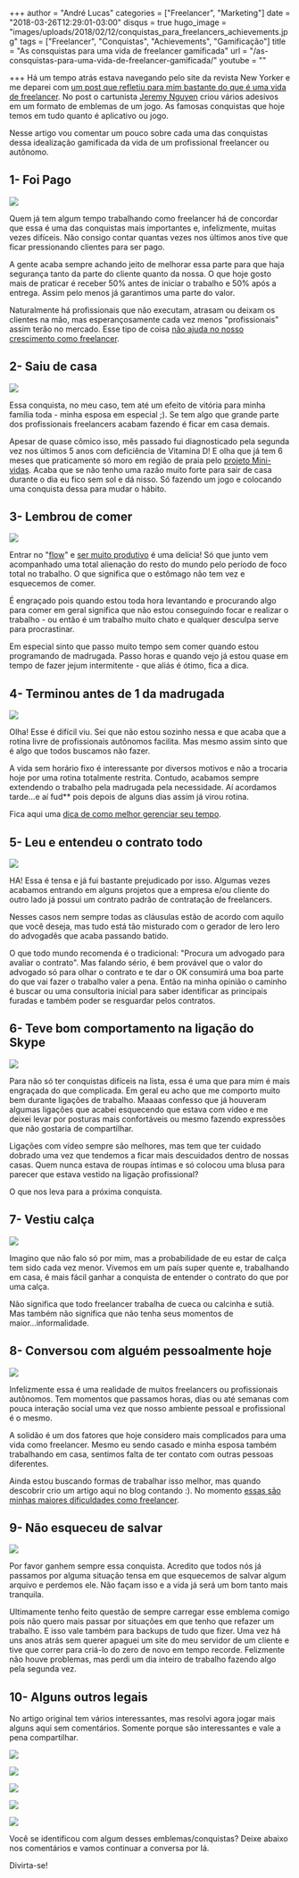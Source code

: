 +++
author = "André Lucas"
categories = ["Freelancer", "Marketing"]
date = "2018-03-26T12:29:01-03:00"
disqus = true
hugo_image = "images/uploads/2018/02/12/conquistas_para_freelancers_achievements.jpg"
tags = ["Freelancer", "Conquistas", "Achievements", "Gamificação"]
title = "As consquistas para uma vida de freelancer gamificada"
url = "/as-consquistas-para-uma-vida-de-freelancer-gamificada/"
youtube = ""

+++
Há um tempo atrás estava navegando pelo site da revista New Yorker e me deparei com [um post que refletiu para mim bastante do que é uma vida de freelancer](https://www.newyorker.com/humor/daily-shouts/freelance-achievement-stickers). No post o cartunista [Jeremy Nguyen](http://www.jeremywinslife.com/) criou vários adesivos em um formato de emblemas de um jogo. As famosas conquistas que hoje temos em tudo quanto é aplicativo ou jogo.

Nesse artigo vou comentar um pouco sobre cada uma das conquistas dessa idealização gamificada da vida de um profissional freelancer ou autônomo.

## 1- Foi Pago

![](images/uploads/2018/02/12/conquista_gamificação_foi_pago.jpg)

Quem já tem algum tempo trabalhando como freelancer há de concordar que essa é uma das conquistas mais importantes e, infelizmente, muitas vezes difíceis. Não consigo contar quantas vezes nos últimos anos tive que ficar pressionando clientes para ser pago.

A gente acaba sempre achando jeito de melhorar essa parte para que haja segurança tanto da parte do cliente quanto da nossa. O que hoje gosto mais de praticar é receber 50% antes de iniciar o trabalho e 50% após a entrega. Assim pelo menos já garantimos uma parte do valor.

Naturalmente há profissionais que não executam, atrasam ou deixam os clientes na mão, mas esperançosamente cada vez menos "profissionais" assim terão no mercado. Esse tipo de coisa [não ajuda no nosso crescimento como freelancer](https://andrelug.com/esta-na-sua-hora-de-trabalhar-como-freelancer/).

## 2- Saiu de casa

![](images/uploads/2018/02/12/conquista_gamificação_saiu_de_casa_freelancer.jpg)

Essa conquista, no meu caso, tem até um efeito de vitória para minha família toda - minha esposa em especial ;). Se tem algo que grande parte dos profissionais freelancers acabam fazendo é ficar em casa demais.

Apesar de quase cômico isso, mês passado fui diagnosticado pela segunda vez nos últimos 5 anos com deficiência de Vitamina D! E olha que já tem 6 meses que praticamente só moro em região de praia pelo [projeto Mini-vidas](https://andrelug.com/projeto-mini-vidas-trabalho-remoto-como-nomade-digital/). Acaba que se não tenho uma razão muito forte para sair de casa durante o dia eu fico sem sol e dá nisso. Só fazendo um jogo e colocando uma conquista dessa para mudar o hábito.

## 3- Lembrou de comer

![](images/uploads/2018/02/12/conquista_gamificação_lembrei_de_comer_freelancer.jpg)

Entrar no "[flow](http://www.administradores.com.br/artigos/negocios/flow-como-converter-a-felicidade-em-produtividade/76213/)" e [ser muito produtivo](https://andrelug.com/como-trabalhar-menos-e-produzir-mais-com-gerenciamento-do-seu-tempo/) é uma delícia! Só que junto vem acompanhado uma total alienação do resto do mundo pelo período de foco total no trabalho. O que significa que o estômago não tem vez e esquecemos de comer.

É engraçado pois quando estou toda hora levantando e procurando algo para comer em geral significa que não estou conseguindo focar e realizar o trabalho - ou então é um trabalho muito chato e qualquer desculpa serve para procrastinar.

Em especial sinto que passo muito tempo sem comer quando estou programando de madrugada. Passo horas e quando vejo já estou quase em tempo de fazer jejum intermitente - que aliás é ótimo, fica a dica.

## 4- Terminou antes de 1 da madrugada

![](images/uploads/2018/02/12/conquista_gamificação_terminou_antes_de_uma_da_manha_freelancer.jpg)

Olha! Esse é difícil viu. Sei que não estou sozinho nessa e que acaba que a rotina livre de profissionais autônomos facilita. Mas mesmo assim sinto que é algo que todos buscamos não fazer.

A vida sem horário fixo é interessante por diversos motivos e não a trocaria hoje por uma rotina totalmente restrita. Contudo, acabamos sempre extendendo o trabalho pela madrugada pela necessidade. Aí acordamos tarde...e aí fud\*\* pois depois de alguns dias assim já virou rotina.

Fica aqui uma [dica de como melhor gerenciar seu tempo](https://andrelug.com/como-trabalhar-menos-e-produzir-mais-com-gerenciamento-do-seu-tempo/).

## 5- Leu e entendeu o contrato todo

![](images/uploads/2018/02/12/conquista_gamificação_leu_e_entendeu_o_contrato_todo_freelancer.jpg)

HA! Essa é tensa e já fui bastante prejudicado por isso. Algumas vezes acabamos entrando em alguns projetos que a empresa e/ou cliente do outro lado já possui um contrato padrão de contratação de freelancers.

Nesses casos nem sempre todas as cláusulas estão de acordo com aquilo que você deseja, mas tudo está tão misturado com o gerador de lero lero do advogadês que acaba passando batido.

O que todo mundo recomenda é o tradicional: "Procura um advogado para avaliar o contrato". Mas falando sério, é bem provável que o valor do advogado só para olhar o contrato e te dar o OK consumirá uma boa parte do que vai fazer o trabalho valer a pena. Então na minha opinião o caminho é buscar ou uma consultoria inicial para saber identificar as principais furadas e também poder se resguardar pelos contratos.

## 6- Teve bom comportamento na ligação do Skype

![](images/uploads/2018/02/12/conquista_gamificação_bom_comportamento_ligacao_skype_freelancer.jpg)

Para não só ter conquistas difíceis na lista, essa é uma que para mim é mais engraçada do que complicada. Em geral eu acho que me comporto muito bem durante ligações de trabalho. Maaaas confesso que já houveram algumas ligações que acabei esquecendo que estava com vídeo e me deixei levar por posturas mais confortáveis ou mesmo fazendo expressões que não gostaria de compartilhar.

Ligações com vídeo sempre são melhores, mas tem que ter cuidado dobrado uma vez que tendemos a ficar mais descuidados dentro de nossas casas. Quem nunca estava de roupas íntimas e só colocou uma blusa para parecer que estava vestido na ligação profissional?

O que nos leva para a próxima conquista.

## 7- Vestiu calça

![](images/uploads/2018/02/12/conquista_gamificação_vestiu_calca_freelancer.jpg)

Imagino que não falo só por mim, mas a probabilidade de eu estar de calça tem sido cada vez menor. Vivemos em um país super quente e, trabalhando em casa, é mais fácil ganhar a conquista de entender o contrato do que por uma calça.

Não significa que todo freelancer trabalha de cueca ou calcinha e sutiã. Mas também não significa que não tenha seus momentos de maior...informalidade.

## 8- Conversou com alguém pessoalmente hoje

![](images/uploads/2018/02/12/conquista_gamificação_conversou_com_alguem_pessoalmente_hoje_freelancer.jpg)

Infelizmente essa é uma realidade de muitos freelancers ou profissionais autônomos. Tem momentos que passamos horas, dias ou até semanas com pouca interação social uma vez que nosso ambiente pessoal e profissional é o mesmo.

A solidão é um dos fatores que hoje considero mais complicados para uma vida como freelancer. Mesmo eu sendo casado e minha esposa também trabalhando em casa, sentimos falta de ter contato com outras pessoas diferentes.

Ainda estou buscando formas de trabalhar isso melhor, mas quando descobrir crio um artigo aqui no blog contando :). No momento [essas são minhas maiores dificuldades como freelancer](https://andrelug.com/minha-maior-dificuldade-como-freelancer/).

## 9- Não esqueceu de salvar

![](images/uploads/2018/02/12/conquista_gamificação_nao_esqueceu_de_salvar_freelancer.jpg)

Por favor ganhem sempre essa conquista. Acredito que todos nós já passamos por alguma situação tensa em que esquecemos de salvar algum arquivo e perdemos ele. Não façam isso e a vida já será um bom tanto mais tranquila.

Ultimamente tenho feito questão de sempre carregar esse emblema comigo pois não quero mais passar por situações em que tenho que refazer um trabalho. E isso vale também para backups de tudo que fizer. Uma vez há uns anos atrás sem querer apaguei um site do meu servidor de um cliente e tive que correr para criá-lo do zero de novo em tempo recorde. Felizmente não houve problemas, mas perdi um dia inteiro de trabalho fazendo algo pela segunda vez.

## 10- Alguns outros legais

No artigo original tem vários interessantes, mas resolvi agora jogar mais alguns aqui sem comentários. Somente porque são interessantes e vale a pena compartilhar.

![](images/uploads/2018/02/12/conquista_gamificação_follow_up_freelancer.jpg)

![](images/uploads/2018/02/12/conquista_gamificação_cliente_falou_que_vai_funcionar_freelancer.jpg)

![](images/uploads/2018/02/12/conquista_gamificação_pagou_impostos_freelancer.jpg)

![](images/uploads/2018/02/12/conquista_gamificação_viu_o_sol_freelancer.jpg)

![](images/uploads/2018/02/12/conquista_gamificação_enviou_o_draft_final_freelancer.jpg)

Você se identificou com algum desses emblemas/conquistas? Deixe abaixo nos comentários e vamos continuar a conversa por lá.

Divirta-se!